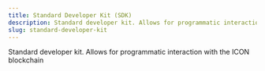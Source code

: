 ```yaml
---
title: Standard Developer Kit (SDK)
description: Standard developer kit. Allows for programmatic interaction with the ICON blockchain
slug: standard-developer-kit
---
```


Standard developer kit. Allows for programmatic interaction with the ICON blockchain